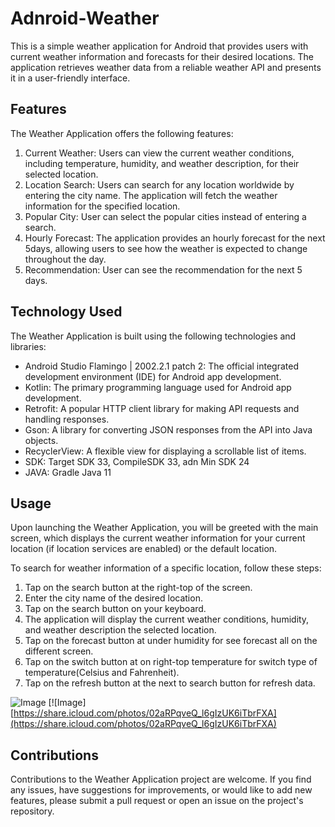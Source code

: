 # Adnroid-Weather

This is a simple weather application for Android that provides users with current weather information 
and forecasts for their desired locations. The application retrieves weather data from a reliable weather API 
and presents it in a user-friendly interface.

## Features

The Weather Application offers the following features:

1. Current Weather: Users can view the current weather conditions, including temperature, humidity, and weather description, for their selected location.
2. Location Search: Users can search for any location worldwide by entering the city name. The application will fetch the weather information for the specified location.
3. Popular City: User can select the popular cities instead of entering a search.
4. Hourly Forecast: The application provides an hourly forecast for the next 5days, allowing users to see how the weather is expected to change throughout the day.
5. Recommendation: User can see the recommendation for the next 5 days.

## Technology Used

The Weather Application is built using the following technologies and libraries:

- Android Studio Flamingo | 2002.2.1 patch 2: The official integrated development environment (IDE) for Android app development.
- Kotlin: The primary programming language used for Android app development.
- Retrofit: A popular HTTP client library for making API requests and handling responses.
- Gson: A library for converting JSON responses from the API into Java objects.
- RecyclerView: A flexible view for displaying a scrollable list of items.
- SDK: Target SDK 33, CompileSDK 33, adn Min SDK 24
- JAVA: Gradle Java 11

## Usage

Upon launching the Weather Application, you will be greeted with the main screen, which displays the current weather information 
for your current location (if location services are enabled) or the default location.

To search for weather information of a specific location, follow these steps:

1. Tap on the search button at the right-top of the screen.
2. Enter the city name of the desired location.
3. Tap on the search button on your keyboard.
4. The application will display the current weather conditions, humidity, and weather description the selected location.
5. Tap on the forecast button at under humidity for see forecast all on the different screen.
6. Tap on the switch button at on right-top temperature for switch type of temperature(Celsius and Fahrenheit).
7. Tap on the refresh button at the next to search button for refresh data.

![Image](https://share.icloud.com/photos/02aRPqveQ_l6gIzUK6iTbrFXA)
[![Image][https://share.icloud.com/photos/02aRPqveQ_l6gIzUK6iTbrFXA](https://share.icloud.com/photos/02aRPqveQ_l6gIzUK6iTbrFXA)

## Contributions

Contributions to the Weather Application project are welcome. If you find any issues, have suggestions for improvements, 
or would like to add new features, please submit a pull request or open an issue on the project's repository.






